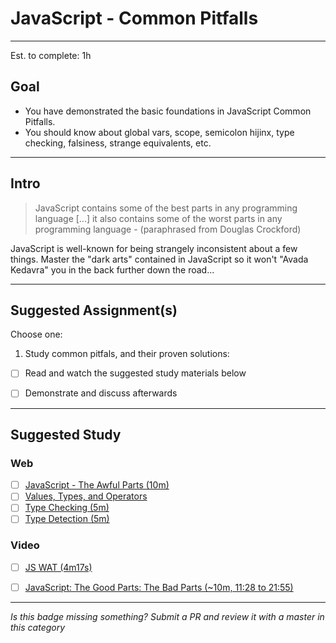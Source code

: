 # JavaScript - Common Pitfalls

-----

Est. to complete: 1h

## Goal
- You have demonstrated the basic foundations in JavaScript Common Pitfalls.
- You should know about global vars, scope, semicolon hijinx, type checking, falsiness, strange equivalents, etc.


-----

## Intro

>JavaScript contains some of the best parts in any programming language [...] it also contains some of the worst parts in any programming language - (paraphrased from Douglas Crockford)

JavaScript is well-known for being strangely inconsistent about a few things. Master the "dark arts" contained in JavaScript so it won't "Avada Kedavra" you in the back further down the road...

-----


## Suggested Assignment(s)
Choose one:

1) Study common pitfals, and their proven solutions:
  - [ ] Read and watch the suggested study materials below
  - [ ] Demonstrate and discuss afterwards


-----


## Suggested Study

### Web
- [ ] [JavaScript - The Awful Parts (10m)](http://archive.oreilly.com/pub/a/javascript/excerpts/javascript-good-parts/awful-parts.html)
- [ ] [Values, Types, and Operators](http://eloquentjavascript.net/01_values.html)
- [ ] [Type Checking (5m)](http://toddmotto.com/understanding-javascript-types-and-reliable-type-checking/)
- [ ] [Type Detection (5m)](http://javascript.info/tutorial/type-detection)

### Video
- [ ] [JS WAT (4m17s)](https://www.youtube.com/watch?v=FqhZZNUyVFM)
- [ ] [JavaScript: The Good Parts: The Bad Parts (~10m, 11:28 to 21:55)](https://youtu.be/hQVTIJBZook?t=11m28s)


-----

  *Is this badge missing something? Submit a PR and review it with a master in this category*
